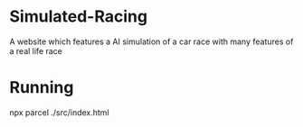 # Simulated-Racing
A website which features a AI simulation of a car race with many features of a real life race

# Running
npx parcel ./src/index.html 
